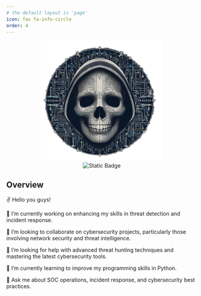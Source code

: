 ```yaml
---
# the default layout is 'page'
icon: fas fa-info-circle
order: 4
---
```




<div align="center">
<img clase="about-img" src="assets/img/about/about.png" alt="Dylan Finn">
</div>
<div align="center">
 
<img alt="Static Badge" src="https://img.shields.io/badge/%E2%9D%9DDon't%20try%20to%20perfect%2C%20just%20try%20to%20be%20better%20than%20you%20were%20yesterday.%E2%9D%9E-ffbe0b?style=flat&logo=1panel&label=slogan&labelColor=84a98c">
</div>


## Overview

✌️ Hello you guys! <br>

🔭 I’m currently working on enhancing my skills in threat detection and incident response.

👯 I’m looking to collaborate on cybersecurity projects, particularly those involving network security and threat intelligence.

🤝 I’m looking for help with advanced threat hunting techniques and mastering the latest cybersecurity tools.

🌱 I’m currently learning to improve my programming skills in Python.

💬 Ask me about SOC operations, incident response, and cybersecurity best practices.


